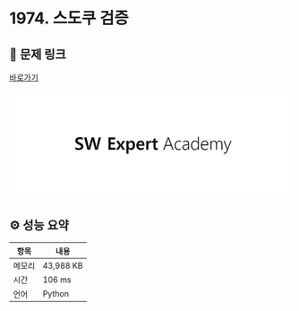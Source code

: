 # 1974. 스도쿠 검증

## 🔗 문제 링크

[바로가기](https://swexpertacademy.com/main/code/problem/problemDetail.do?contestProbId=AV5Psz16AYEDFAUq)

![SWEA 로고](../../images/swea.jpg)

## ⚙️ 성능 요약

| 항목   | 내용      |
| ------ | --------- |
| 메모리 | 43,988 KB |
| 시간   | 106 ms    |
| 언어   | Python    |
